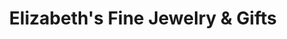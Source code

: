 ---
title: "Elizabeth's Fine Jewelry & Gifts"
url: /millerton/elizabeths-fine-jewelry-and-gifts/
shop: gift
---